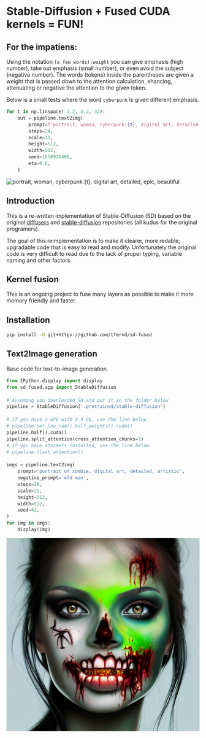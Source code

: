 # Stable-Diffusion + Fused CUDA kernels = FUN!

## For the impatiens:

Using the notation `(a few words):weight` you can give emphasis (high number), take out emphasis (small number), or even avoid the subject (negative number).
The words (tokens) inside the parentheses are given a weight that is passed down to the attention calculation, ehancing, attenuating or negative the attention to the given token.

Below is a small tests where the word `cyberpunk` is given different emphasis.

```python
for t in np.linspace(-1.2, 4.2, 32):
    out = pipeline.text2img(
        prompt=f"portrait, woman, cyberpunk:{t}, digital art, detailed, epic, beautiful",
        steps=24,
        scale=11,
        height=512,
        width=512,
        seed=1658926406,
        eta=0.6,
    )
```
![portrait, woman, cyberpunk:{t}, digital art, detailed, epic, beautiful](assets/animations/animation-1/animation.gif)

## Introduction

This is a re-written implementation of Stable-Diffusion (SD) based on the original [diffusers](https://github.com/huggingface/diffusers) and [stable-diffusion](https://github.com/CompVis/stable-diffusion) repositories (all kudos for the original programers).

The goal of this reimplementation is to make it clearer, more redable, upgradable code that is easy to read and modify.
Unfortunately the original code is very difficult to read due to the lack of proper typing, variable naming and other factors.

## Kernel fusion

This is an ongoing project to fuse many layers as possible to make it more memory friendly and faster.

## Installation

```bash
pip install -U git+https://github.com/tfernd/sd-fused
```

## Text2Image generation

Base code for text-to-image generation.

```python
from IPython.display import display
from sd_fused.app import StableDiffusion

# Assuming you downloaded SD and put it in the folder below
pipeline = StableDiffusion('.pretrained/stable-diffusion')

# If you have a GPU with 3-4 Gb, use the line below
# pipeline.set_low_ram().half_weights().cuda()
pipeline.half().cuda()
pipeline.split_attention(cross_attention_chunks=1)
# if you have xformers installed, use the line below
# pipeline.flash_attention()

imgs = pipeline.text2img(
    prompt='portrait of zombie, digital art, detailed, artistic',
    negative_prompt='old man',
    steps=28,
    scale=11,
    height=512,
    width=512,
    seed=42,
)
for img in imgs:
    display(img)
```

![portrait of zombie, digital art, detailed, artistic](assets/text2img.png)


<!-- ## TODO list -->